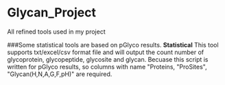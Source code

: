 # Glycan_Project
All refined tools used in my project

###Some statistical tools are based on pGlyco results.
**Statistical**
  This tool supports txt/excel/csv format file and will output the count number of glycoprotein, glycopeptide, glycosite and glycan. 
  Becuase this script is written for pGlyco results, so columns with name "Proteins, "ProSites", "Glycan(H,N,A,G,F,pH)" are required. 
